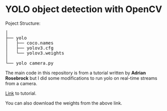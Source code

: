 # YOLO object detection with OpenCV

Poject Structure:
<pre>
│
├── yolo
│   ├── coco.names
│   ├── yolov3.cfg
│   └── yolov3.weights
│
└── yolo_camera.py
</pre>

The main code in this repository is from a tutorial written by **Adrian Rosebrock** but I did some modifications to run yolo on real-time streams from a camera.

[Link](https://www.pyimagesearch.com/2018/11/12/yolo-object-detection-with-opencv/) to tutorial.

You can also download the weights from the above link.
